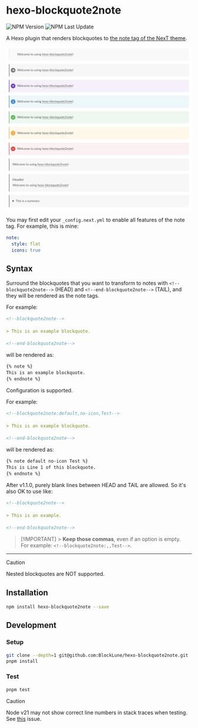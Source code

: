 # hexo-blockquote2note

![NPM Version](https://img.shields.io/npm/v/hexo-blockquote2note)
![NPM Last Update](https://img.shields.io/npm/last-update/hexo-blockquote2note)

A Hexo plugin that renders blockquotes to [the note tag of the NexT theme](https://theme-next.js.org/docs/tag-plugins/note).

![Preview](doc/preview.png)

You may first edit your `_config.next.yml` to enable all features of the note tag. For example, this is mine:

```yaml
note:
  style: flat
  icons: true
```

## Syntax

Surround the blockquotes that you want to transform to notes with `<!--blockquote2note-->` (HEAD) and `<!--end-blockquote2note-->` (TAIL), and they will be rendered as the note tags.

For example:

```md
<!--blockquote2note-->

> This is an example blockquote.

<!--end-blockquote2note-->
```

will be rendered as:

```md
{% note %}
This is an example blockquote.
{% endnote %}
```

Configuration is supported.

For example:

```md
<!--blockquote2note:default,no-icon,Test-->

> This is an example blockquote.

<!--end-blockquote2note-->
```

will be rendered as:

```md
{% note default no-icon Test %}
This is Line 1 of this blockquote.
{% endnote %}
```

After v1.1.0, purely blank lines between HEAD and TAIL are allowed. So it's also OK to use like:

```md
<!--blockquote2note-->

> This is an example.

<!--end-blockquote2note-->
```

> [!IMPORTANT] > **Keep those commas**, even if an option is empty.  
> For example: `<!--blockquote2note:,,Test-->`.

---

> [!CAUTION]
> Nested blockquotes are NOT supported.

## Installation

```bash
npm install hexo-blockquote2note --save
```

## Development

### Setup

```bash
git clone --depth=1 git@github.com:BlockLune/hexo-blockquote2note.git
pnpm install
```

### Test

```bash
pnpm test
```

> [!CAUTION]
> Node v21 may not show correct line numbers in stack traces when testing. See [this](https://github.com/BlockLune/hexo-blockquote2note/issues/1) issue.
